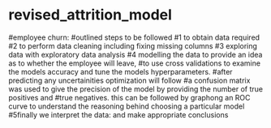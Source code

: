 # revised_attrition_model

#employee churn:
#outlined steps to be followed 
#1 to obtain data required 
#2 to perform data cleaning including fixing missing columns 
#3 exploring data with exploratory data analysis 
#4 modelling the data to provide an idea as to whether the employee will leave,
#to use cross validations to examine the models accuracy and tune the models hyperparameters. 
#after predicting any uncertainities optimization will follow 
#a confusion matrix was used to give the precision of the model by providing the number of true positives and 
#true negatives. this can be followed by graphong  an ROC curve to understand the reasoning behind choosing a particular model 
#5finally we interpret the data: and make appropriate conclusions 
